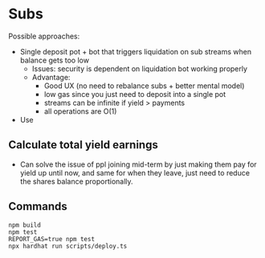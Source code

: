 # Subs
Possible approaches:
- Single deposit pot + bot that triggers liquidation on sub streams when balance gets too low
  - Issues: security is dependent on liquidation bot working properly
  - Advantage:
    - Good UX (no need to rebalance subs + better mental model)
    - low gas since you just need to deposit into a single pot
    - streams can be infinite if yield > payments
    - all operations are O(1)
- Use 


## Calculate total yield earnings
- Can solve the issue of ppl joining mid-term by just making them pay for yield up until now, and same for when they leave, just need to reduce the shares balance proportionally.

## Commands
```shell
npm build
npm test
REPORT_GAS=true npm test
npx hardhat run scripts/deploy.ts
```
